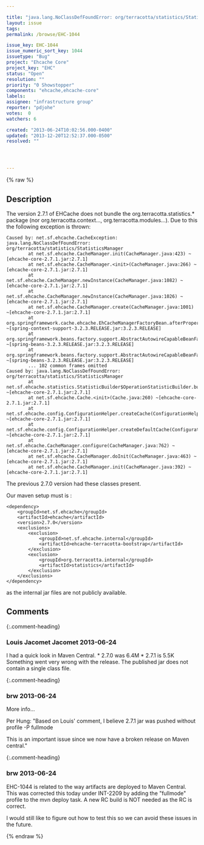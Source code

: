 ```yaml
---

title: "java.lang.NoClassDefFoundError: org/terracotta/statistics/StatisticsManager in EHCache 2.7.1"
layout: issue
tags: 
permalink: /browse/EHC-1044

issue_key: EHC-1044
issue_numeric_sort_key: 1044
issuetype: "Bug"
project: "Ehcache Core"
project_key: "EHC"
status: "Open"
resolution: ""
priority: "0 Showstopper"
components: "ehcache,ehcache-core"
labels: 
assignee: "infrastructure group"
reporter: "pdjohe"
votes:  0
watchers: 6

created: "2013-06-24T10:02:56.000-0400"
updated: "2013-12-20T12:52:37.000-0500"
resolved: ""




---
```


{% raw %}

## Description

<div markdown="1" class="description">

The version 2.7.1 of EHCache does not bundle the org.terracotta.statistics.\* package (nor org.terracotta.context..., org.terracotta.modules...).  Due to this the following exception is thrown:


```
Caused by: net.sf.ehcache.CacheException: java.lang.NoClassDefFoundError: org/terracotta/statistics/StatisticsManager
        at net.sf.ehcache.CacheManager.init(CacheManager.java:423) ~[ehcache-core-2.7.1.jar:2.7.1]
        at net.sf.ehcache.CacheManager.<init>(CacheManager.java:266) ~[ehcache-core-2.7.1.jar:2.7.1]
        at net.sf.ehcache.CacheManager.newInstance(CacheManager.java:1082) ~[ehcache-core-2.7.1.jar:2.7.1]
        at net.sf.ehcache.CacheManager.newInstance(CacheManager.java:1026) ~[ehcache-core-2.7.1.jar:2.7.1]
        at net.sf.ehcache.CacheManager.create(CacheManager.java:1001) ~[ehcache-core-2.7.1.jar:2.7.1]
        at org.springframework.cache.ehcache.EhCacheManagerFactoryBean.afterPropertiesSet(EhCacheManagerFactoryBean.java:136) ~[spring-context-support-3.2.3.RELEASE.jar:3.2.3.RELEASE]
        at org.springframework.beans.factory.support.AbstractAutowireCapableBeanFactory.invokeInitMethods(AbstractAutowireCapableBeanFactory.java:1541) ~[spring-beans-3.2.3.RELEASE.jar:3.2.3.RELEASE]
        at org.springframework.beans.factory.support.AbstractAutowireCapableBeanFactory.initializeBean(AbstractAutowireCapableBeanFactory.java:1479) ~[spring-beans-3.2.3.RELEASE.jar:3.2.3.RELEASE]
        ... 102 common frames omitted
Caused by: java.lang.NoClassDefFoundError: org/terracotta/statistics/StatisticsManager
        at net.sf.ehcache.statistics.StatisticBuilder$OperationStatisticBuilder.build(StatisticBuilder.java:79) ~[ehcache-core-2.7.1.jar:2.7.1]
        at net.sf.ehcache.Cache.<init>(Cache.java:260) ~[ehcache-core-2.7.1.jar:2.7.1]
        at net.sf.ehcache.config.ConfigurationHelper.createCache(ConfigurationHelper.java:296) ~[ehcache-core-2.7.1.jar:2.7.1]
        at net.sf.ehcache.config.ConfigurationHelper.createDefaultCache(ConfigurationHelper.java:219) ~[ehcache-core-2.7.1.jar:2.7.1]
        at net.sf.ehcache.CacheManager.configure(CacheManager.java:762) ~[ehcache-core-2.7.1.jar:2.7.1]
        at net.sf.ehcache.CacheManager.doInit(CacheManager.java:463) ~[ehcache-core-2.7.1.jar:2.7.1]
        at net.sf.ehcache.CacheManager.init(CacheManager.java:392) ~[ehcache-core-2.7.1.jar:2.7.1]
```


The previous 2.7.0 version had these classes present.

Our maven setup must is :

```
<dependency>
	<groupId>net.sf.ehcache</groupId>
	<artifactId>ehcache</artifactId>
	<version>2.7.0</version>
	<exclusions>
		<exclusion>
			<groupId>net.sf.ehcache.internal</groupId>
			<artifactId>ehcache-terracotta-bootstrap</artifactId>
		</exclusion>
		<exclusion>
			<groupId>org.terracotta.internal</groupId>
			<artifactId>statistics</artifactId>
		</exclusion>
	</exclusions>
</dependency>
```


as the internal jar files are not publicly available.


</div>

## Comments


{:.comment-heading}
### **Louis Jacomet Jacomet** <span class="date">2013-06-24</span>

<div markdown="1" class="comment">

I had a quick look in Maven Central.
\* 2.7.0 was 6.4M
\* 2.7.1 is 5.5K
Something went very wrong with the release. The published jar does not contain a single class file.

</div>


{:.comment-heading}
### **brw** <span class="date">2013-06-24</span>

<div markdown="1" class="comment">

More info...

Per Hung:  "Based on Louis' comment, I believe 2.7.1 jar was pushed without profile -P fullmode

This is an important issue since we now have a broken release on Maven central."

</div>


{:.comment-heading}
### **brw** <span class="date">2013-06-24</span>

<div markdown="1" class="comment">

EHC-1044 is related to the way artifacts are deployed to Maven Central.  This was corrected this today under INT-2209 by adding the "fullmode" profile to the mvn deploy task.  A new RC build is NOT needed as the RC is correct.

I would still like to figure out how to test this so we can avoid these issues in the future.

</div>



{% endraw %}
